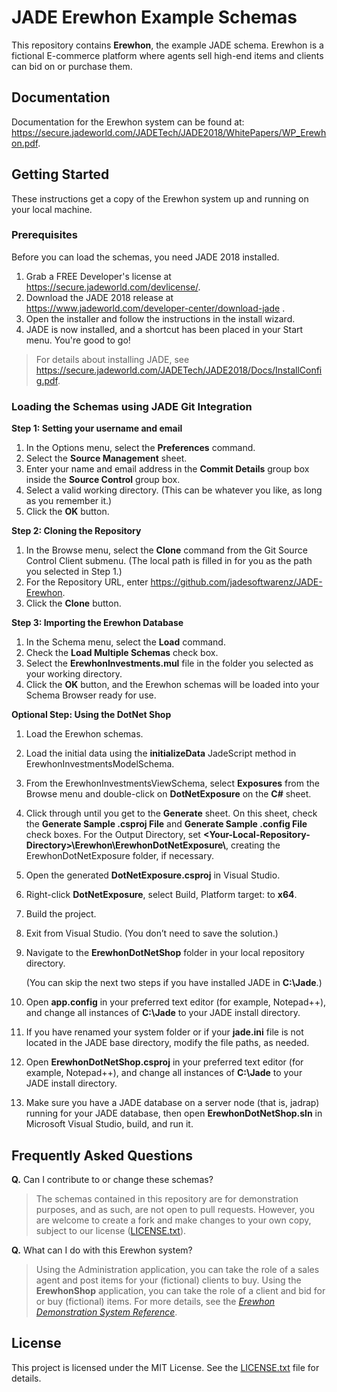# JADE Erewhon Example Schemas
This repository contains **Erewhon**, the example JADE schema. Erewhon is a fictional E-commerce platform where agents sell high-end items and clients can bid on or purchase them.

## Documentation
Documentation for the Erewhon system can be found at: https://secure.jadeworld.com/JADETech/JADE2018/WhitePapers/WP_Erewhon.pdf.

## Getting Started
These instructions get a copy of the Erewhon system up and running on your local machine.

### Prerequisites

Before you can load the schemas, you need JADE 2018 installed.

1. Grab a FREE Developer's license at https://secure.jadeworld.com/devlicense/.
2. Download the JADE 2018 release at https://www.jadeworld.com/developer-center/download-jade .
3. Open the installer and follow the instructions in the install wizard.
4. JADE is now installed, and a shortcut has been placed in your Start menu. You're good to go!

> For details about installing JADE, see https://secure.jadeworld.com/JADETech/JADE2018/Docs/InstallConfig.pdf.

### Loading the Schemas using JADE Git Integration

**Step 1: Setting your username and email**

1. In the Options menu, select the **Preferences** command.
2. Select the **Source Management** sheet.
3. Enter your name and email address in the **Commit Details** group box inside the **Source Control** group box.
4. Select a valid working directory. (This can be whatever you like, as long as you remember it.)
5. Click the **OK** button.

**Step 2: Cloning the Repository**

1. In the Browse menu, select the **Clone** command from the Git Source Control Client submenu.
(The local path is filled in for you as the path you selected in Step 1.)
2. For the Repository URL, enter https://github.com/jadesoftwarenz/JADE-Erewhon.
3. Click the **Clone** button.

**Step 3: Importing the Erewhon Database**
1. In the Schema menu, select the **Load** command.
2. Check the **Load Multiple Schemas** check box.
3. Select the **ErewhonInvestments.mul** file in the folder you selected as your working directory.
4. Click the **OK** button, and the Erewhon schemas will be loaded into your Schema Browser ready for use.

**Optional Step: Using the DotNet Shop**
1. Load the Erewhon schemas.
2. Load the initial data using the **initializeData** JadeScript method in ErewhonInvestmentsModelSchema.
3. From the ErewhonInvestmentsViewSchema, select **Exposures** from the Browse menu and double-click on **DotNetExposure** on the **C#** sheet.
4. Click through until you get to the **Generate** sheet. On this sheet, check the **Generate Sample .csproj File** and **Generate Sample .config File** check boxes. For the Output Directory, set **\<Your-Local-Repository-Directory\>\Erewhon\ErewhonDotNetExposure\\**, creating the ErewhonDotNetExposure folder, if necessary.
5. Open the generated **DotNetExposure.csproj** in Visual Studio.
6. Right-click **DotNetExposure**, select Build, Platform target: to **x64**.
7. Build the project.
8. Exit from Visual Studio. (You don’t need to save the solution.)
9. Navigate to the **ErewhonDotNetShop** folder in your local repository directory.
	
	(You can skip the next two steps if you have installed JADE in **C:\Jade**.)
10. Open **app.config** in your preferred text editor (for example, Notepad++), and change all instances of **C:\Jade** to your JADE install directory.
11. If you have renamed your system folder or if your **jade.ini** file is not located in the JADE base directory, modify the file paths, as needed.
12. Open **ErewhonDotNetShop.csproj** in your preferred text editor (for example, Notepad++), and change all instances of **C:\Jade** to your JADE install directory.
13. Make sure you have a JADE database on a server node (that is, jadrap) running for your JADE database, then open **ErewhonDotNetShop.sln** in Microsoft Visual Studio, build, and run it.

## Frequently Asked Questions
**Q.** Can I contribute to or change these schemas?
> The schemas contained in this repository are for demonstration purposes, and as such, are not open to pull requests. However, you are welcome to create a fork and make changes to your own copy, subject to our license ([LICENSE.txt](LICENSE.txt)).

**Q.** What can I do with this Erewhon system?
> Using the Administration application, you can take the role of a sales agent and post items for your (fictional) clients to buy. Using the **ErewhonShop** application, you can take the role of a client and bid for or buy (fictional) items. For more details, see the <a href="https://secure.jadeworld.com/JADETech/JADE2018/WhitePapers/WP_Erewhon.pdf">*Erewhon Demonstration System Reference*</a>.

## License

This project is licensed under the MIT License. See the [LICENSE.txt](LICENSE.txt) file for details.
